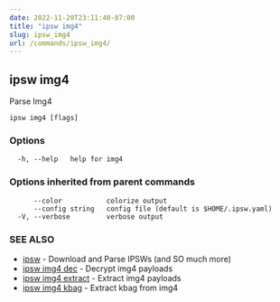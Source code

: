 ```yaml
---
date: 2022-11-20T23:11:40-07:00
title: "ipsw img4"
slug: ipsw_img4
url: /commands/ipsw_img4/
---
```

## ipsw img4

Parse Img4

```
ipsw img4 [flags]
```

### Options

```
  -h, --help   help for img4
```

### Options inherited from parent commands

```
      --color           colorize output
      --config string   config file (default is $HOME/.ipsw.yaml)
  -V, --verbose         verbose output
```

### SEE ALSO

* [ipsw](/cmd/ipsw/)	 - Download and Parse IPSWs (and SO much more)
* [ipsw img4 dec](/cmd/ipsw_img4_dec/)	 - Decrypt img4 payloads
* [ipsw img4 extract](/cmd/ipsw_img4_extract/)	 - Extract img4 payloads
* [ipsw img4 kbag](/cmd/ipsw_img4_kbag/)	 - Extract kbag from img4

